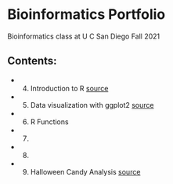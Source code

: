 # Bioinformatics Portfolio

Bioinformatics class at U C San Diego Fall 2021

## Contents: 

- 04. Introduction to R [source]()
- 05. Data visualization with ggplot2 [source](https://github.com/andreamsama/bggn-213/blob/main/class05%20copy/class05-script.md)
- 06. R Functions
- 07. 
- 08. 
- 09. Halloween Candy Analysis [source](https://github.com/andreamsama/bggn-213/blob/main/class09_mini_project/test.md)



